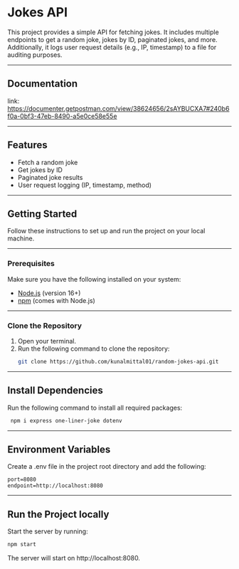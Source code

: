 # Jokes API

This project provides a simple API for fetching jokes. It includes multiple endpoints to get a random joke, jokes by ID, paginated jokes, and more. Additionally, it logs user request details (e.g., IP, timestamp) to a file for auditing purposes.

---

## Documentation

link: https://documenter.getpostman.com/view/38624656/2sAYBUCXA7#240b6f0a-0bf3-47eb-8490-a5e0ce58e55e

---

## **Features**
- Fetch a random joke
- Get jokes by ID
- Paginated joke results
- User request logging (IP, timestamp, method)

---

## **Getting Started**

Follow these instructions to set up and run the project on your local machine.

---

### **Prerequisites**
Make sure you have the following installed on your system:
- [Node.js](https://nodejs.org/) (version 16+)
- [npm](https://www.npmjs.com/) (comes with Node.js)

---

### **Clone the Repository**

1. Open your terminal.
2. Run the following command to clone the repository:
   ```bash
   git clone https://github.com/kunalmittal01/random-jokes-api.git
   ```

---

## Install Dependencies

Run the following command to install all required packages:

```bash
 npm i express one-liner-joke dotenv
 ```

---

## Environment Variables

Create a .env file in the project root directory and add the following:

```env
port=8080
endpoint=http://localhost:8080
```

---

## Run the Project locally

Start the server by running:

```bash
npm start
```
The server will start on http://localhost:8080.
   
   